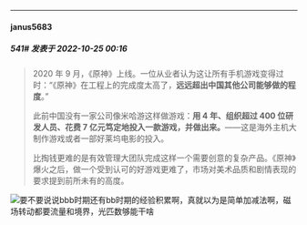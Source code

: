 

*****

####  janus5683  
##### 541#       发表于 2022-10-25 00:16

<blockquote>2020 年 9 月，《原神》上线。一位从业者认为这让所有手机游戏变得过时：“《原神》在工程上的完成度太高了，<strong>远远超出中国其他公司能够做的程度</strong>。”

此前中国没有一家公司像米哈游这样做游戏：<strong>用 4 年、组织超过 400 位研发人员、花费 7 亿元笃定地投入一款游戏，并做出来。</strong>——这是海外主机大制作游戏或者一部好莱坞电影的投入。

比掏钱更难的是有效管理大团队完成这样一个需要创意的复杂产品。《原神》爆火之后，做一个受到认可的好游戏更难了，市场对美术品质和剧情表现的要求提到前所未有的高度。</blockquote>
<img src="https://static.saraba1st.com/image/smiley/face2017/037.png" referrerpolicy="no-referrer">要不要说说bbb时期还有bb时期的经验积累啊，真就以为是简单加减法啊，磁场转动都要流量和境界，光匹数够能干啥

